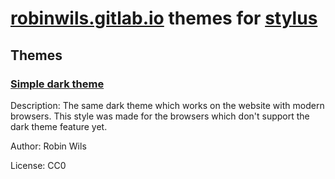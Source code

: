 # [robinwils.gitlab.io](robinwils.gitlab.io) themes for [stylus](https://add0n.com/stylus.html)
## Themes
### [Simple dark theme](https://codeberg.org/rmw/robinwils.gitlab.io/raw/branch/master/themes/simple-dark-theme/simple-dark-theme.user.css)
Description: The same dark theme which works on the website with
modern browsers. This style was made for the browsers which don't support
the dark theme feature yet.

Author: Robin Wils

License: CC0
